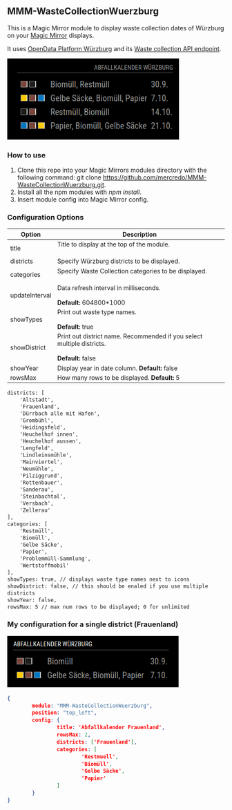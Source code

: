 ## MMM-WasteCollectionWuerzburg

This is a Magic Mirror module to display waste collection dates of Würzburg on your [Magic Mirror](https://github.com/MagicMirrorOrg/MagicMirror) displays.

It uses [OpenData Platform Würzburg](https://opendata.wuerzburg.de) and its [Waste collection API endpoint](https://opendata.wuerzburg.de/explore/dataset/abfallkalender-wuerzburg/api).

![Screenshot](mmm-wastecollectionwuerzburg.png)

### How to use
1. Clone this repo into your Magic Mirrors modules directory with the following command: git clone https://github.com/mercredo/MMM-WasteCollectionWuerzburg.git.
2. Install all the npm modules with *npm install*.
3. Insert module config into Magic Mirror config.

### Configuration Options
| Option | Description |
|---|---|
| title | Title to display at the top of the module. <br><br> |
| districts | Specify Würzburg districts to be displayed.
| categories | Specify Waste Collection categories to be displayed. <br><br> |
| updateInterval | Data refresh interval in milliseconds. <br><br> **Default:** 604800*1000 |
| showTypes | Print out waste type names. <br><br> **Default:** true |
| showDistrict | Print out district name. Recommended if you select multiple districts. <br><br> **Default:** false |
| showYear | Display year in date column. **Default:** false |
| rowsMax | How many rows to be displayed. **Default:** 5


```
districts: [
    'Altstadt',
    'Frauenland',
    'Dürrbach alle mit Hafen',
    'Grombühl',
    'Heidingsfeld',
    'Heuchelhof innen',
    'Heuchelhof aussen',
    'Lengfeld',
    'Lindleinsmühle',
    'Mainviertel',
    'Neumühle',
    'Pilziggrund',
    'Rottenbauer',
    'Sanderau',
    'Steinbachtal',
    'Versbach',
    'Zellerau'
],
categories: [
    'Restmüll',
    'Biomüll',
    'Gelbe Säcke',
    'Papier',
    'Problemmüll-Sammlung',
    'Wertstoffmobil'
],
showTypes: true, // displays waste type names next to icons
showDistrict: false, // this should be enaled if you use multiple districts
showYear: false,
rowsMax: 5 // max num rows to be displayed; 0 for unlimited

```

### My configuration for a single district (Frauenland)

![Screenshot](mmm-wastecol-custom.png)

```json
{
        module: "MMM-WasteCollectionWuerzburg",
        position: "top_left",
        config: {
                title: 'Abfallkalender Frauenland',
                rowsMax: 2,
                districts: ['Frauenland'],
                categories: [ 
                        'Restmuell',
                        'Biomüll',
                        'Gelbe Säcke',
                        'Papier'
                ]
        }
}
```
